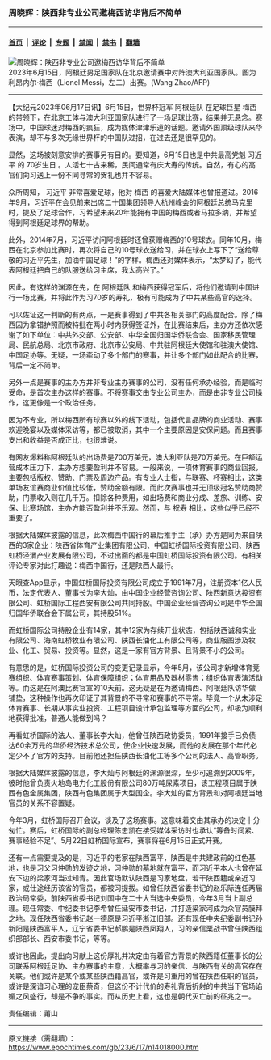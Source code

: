 ### 周晓辉：陕西非专业公司邀梅西访华背后不简单

---

#### [首页](../../../..?n14018000) &nbsp;|&nbsp; [评论](../../../../../epoch-comment?n14018000) &nbsp;|&nbsp; [专题](../../../../../epoch-special?n14018000) &nbsp;|&nbsp; [禁闻](../../../../../epoch-news?n14018000) &nbsp;|&nbsp; [禁书](../../../../../books?n14018000) &nbsp;|&nbsp; [翻墙](https://github.com/gfw-breaker/nogfw/blob/master/README.md?n14018000)


<div><img alt="周晓辉：陕西非专业公司邀梅西访华背后不简单" class="attachment-djy_600_400 size-djy_600_400 wp-post-image" src="https://i.epochtimes.com/assets/uploads/2023/06/id14017363-000_33JU9NM-600x400.jpg"/>
<div class="caption">
 2023年6月15日，阿根廷男足国家队在北京邀请赛中对阵澳大利亚国家队。图为利昂内尔‧梅西（Lionel Messi，左二）出赛。(Wang Zhao/AFP)
</div></div><hr/><div class="post_content" id="artbody" itemprop="articleBody">
 <!-- article content begin -->
 <p>
  【大纪元2023年06月17日讯】6月15日，世界杯冠军
  <ok href="https://www.epochtimes.com/gb/tag/%E9%98%BF%E6%A0%B9%E5%BB%B7%E9%98%9F.html">
   阿根廷队
  </ok>
  在足球巨星
  <ok href="https://www.epochtimes.com/gb/tag/%E6%A2%85%E8%A5%BF.html">
   梅西
  </ok>
  的带领下，在北京工体与澳大利亚国家队进行了一场足球比赛，结果并无悬念。赛场中，中国球迷对梅西的疯狂，成为媒体津津乐道的话题。邀请外国顶级球队来华表演，却不与多次无缘世界杯的中国队过招，在过去还是很罕见的。
 </p>
 <p>
  显然，这场被刻意安排的赛事另有目的。要知道，6月15日也是中共最高党魁
  <ok href="https://www.epochtimes.com/gb/tag/%E4%B9%A0%E8%BF%91%E5%B9%B3.html">
   习近平
  </ok>
  的
  <ok href="https://www.epochtimes.com/gb/tag/70%E5%B2%81%E7%94%9F%E6%97%A5.html">
   70岁生日
  </ok>
  。人活七十古来稀，民间通常有庆大寿的传统。自然，有心的高官们向习送上一份不同寻常的贺礼也并不容易。
 </p>
 <p>
  众所周知，
  <ok href="https://www.epochtimes.com/gb/tag/%E4%B9%A0%E8%BF%91%E5%B9%B3.html">
   习近平
  </ok>
  非常喜爱足球，他对
  <ok href="https://www.epochtimes.com/gb/tag/%E6%A2%85%E8%A5%BF.html">
   梅西
  </ok>
  的喜爱大陆媒体也曾报道过。2016年9月，习近平在会见前来出席二十国集团领导人杭州峰会的阿根廷总统马克里时，提及了足球合作，习希望未来20年能拥有中国的梅西或者马拉多纳，并希望得到阿根廷足球界的帮助。
 </p>
 <p>
  此外，2014年7月，习近平访问阿根廷时还曾获赠梅西的10号球衣。同年10月，梅西在北京参加比赛时，再次将自己的10号球衣送给习，并在球衣上写下了“送给尊敬的习近平先生，加油中国足球！”的字样。梅西还对媒体表示，“太梦幻了，能代表阿根廷把自己的队服送给习主席，我太高兴了。”
 </p>
 <p>
  因此，有这样的渊源在先，在
  <ok href="https://www.epochtimes.com/gb/tag/%E9%98%BF%E6%A0%B9%E5%BB%B7%E9%98%9F.html">
   阿根廷队
  </ok>
  和梅西获得冠军后，将他们邀请到中国进行一场比赛，并将此作为习70岁的寿礼，极有可能成为了中共某些高官的选择。
 </p>
 <p>
  可以佐证这一判断的有两点，一是赛事得到了中共各相关部门的高度配合。除了梅西因为拿错护照而被特批在两小时内获得签证外，在比赛结束后，主办方还依次感谢了如下单位：中共外交部、公安部、中华全国归国华侨联合会、国家移民管理局、民航总局、北京市政府、北京市公安局、中共驻阿根廷大使馆和驻澳大使馆、中国足协等。无疑，一场牵动了多个部门的赛事，并让多个部门如此配合的比赛，背后一定不简单。
 </p>
 <p>
  另外一点是赛事的主办方并非专业主办赛事的公司，没有任何承办经验，而是临时受命，是首次主办这样的赛事。不将赛事交由专业公司主办，而是由非专业公司操作，这更像是一个政治任务。
 </p>
 <p>
  因为不专业，所以梅西所有球赛以外的线下活动，包括代言品牌的商业活动、赛事欢迎晚宴以及媒体采访等，都已被取消，其中一个主要原因是安保问题。而且赛事支出和收益是否成正比，也很难说。
 </p>
 <p>
  有网友爆料称阿根廷队的出场费是700万美元，澳大利亚队是70万美元。在巨额运营成本压力下，主办方想要盈利并不容易。一般来说，一项体育赛事的商业回报，主要包括版权、赞助、门票及周边产品。有专业人士指，与联赛、杯赛相比，这类单场友谊赛商业价值比较低，赞助金额有限。而此次赛事也并无顶级冠名赞助商赞助，门票收入则在几千万。扣除各种费用，如出场费和商业分成、差旅、训练、安保、比赛场馆，主办方能否盈利并不乐观。然而，与
  <ok href="https://www.epochtimes.com/gb/tag/%E7%A5%9D%E5%AF%BF.html">
   祝寿
  </ok>
  相比，这些似乎已经不重要了。
 </p>
 <p>
  根据大陆媒体披露的信息，此次梅西中国行的幕后推手主（承）办方是同为来自陕西的3家企业：陕西省体育产业集团有限公司、中国虹桥国际投资有限公司、陕西虹桥泾渭产业发展有限公司，不过出面的都是中国虹桥国际投资有限公司。有相关评论专家对此打趣说：梅西中国行，还是陕西人最行。
 </p>
 <p>
  天眼查App显示，中国虹桥国际投资有限公司成立于1991年7月，注册资本1亿人民币，法定代表人、董事长为李大灿，由中国企业经营咨询公司、陕西新意达投资有限公司、虹桥国际工程西安有限公司共同持股。中国企业经营咨询公司是中华全国归国华侨联合会下属公司，其持股51%。
 </p>
 <p>
  而虹桥国际公司持股企业有14家，其中12家为存续开业状态，包括陕西诚和实业有限公司、海南虹桥牧业有限公司、陕西长油化工有限公司等，商业版图涉及牧业、化工、贸易、投资等。显然，这是一家有官方背景、且背景不小的公司。
 </p>
 <p>
  有意思的是，虹桥国际投资公司的变更记录显示，今年5月，该公司才新增体育竞赛组织、体育赛事策划、体育保障组织；体育用品及器材零售；组织体育表演活动等。而这是在阿澳比赛官宣的10天前。这无疑是在为邀请梅西、阿根廷队访华做铺垫，这种操作也再次印证了其背景的不寻常和赛事的不寻常。毕竟一个从未涉足体育赛事、长期从事实业投资、工程项目设计承包监理等方面的公司，却极为顺利地获得批准，普通人能做到吗？
 </p>
 <p>
  再看虹桥国际的法人、董事长李大灿，他曾任陕西政协委员，1991年接手已负债达60余万元的华侨经济技术总公司，使企业快速发展，而他的发展在那个年代必定少不了官方的支持。目前他还担任陕西长油化工等多个公司的法人、高管职务。
 </p>
 <p>
  根据大陆媒体披露的信息，李大灿与阿根廷的渊源很深，至少可追溯到2009年，彼时他曾负责火地岛电力化工股份有限公司80万吨尿素项目，该工程项目属于陕西有色金属集团，陕西有色集团属于大型国企。李大灿的官方背景和对阿根廷当地官员的关系不容置疑。
 </p>
 <p>
  今年3月，虹桥国际召开会议，谈及了这场赛事。这意味着交由其承办的决定十分匆忙。赛后，虹桥国际的副总经理陈忠凯在接受媒体采访时也承认“筹备时间紧、赛事经验不足”。5月22日虹桥国际宣布，赛事将在6月15日正式开赛。
 </p>
 <p>
  还有一点需要提及的是，习近平的老家在陕西富平，陕西是中共建政前的红色基地，也是习父习仲勋的发迹之地，习仲勋的墓地就在富平，而习近平本人也曾在延安下边的梁家河当过知青。因此官场默认陕西是习家地盘，若干陕西籍或亲近习家，或仕途经历该省的官员，都被习提拔。如曾任陕西省委书记的赵乐际连任两届政治局常委，前陕西省委书记刘国中在二十大当选中央委员，今年3月当上副总理。现任常委、中纪委书记李希曾任延安市委书记，并打造梁家河成为众官员膜拜之地。现任陕西省委书记赵一德原是习近平浙江旧部。还有现任中央纪委副书记孙新阳是陕西富平人，辽宁省委书记郝鹏是陕西凤翔人，习的亲信栗战书曾任陕西组织部部长、西安市委书记，等等。
 </p>
 <p>
  或许也因此，提出向习献上这份厚礼并决定由有着官方背景的陕西籍任董事长的公司联系阿根廷足协、主办赛事的主意，大概率与习的亲信、与陕西有关的高官存在关联。他们或许是某个或某些陕西籍高官，或许是习重用的曾在陕西任职的官员，或许是深谙习心理的宠臣蔡奇，但这份不计代价的寿礼背后折射的中共当下官场谄媚之风盛行，却是不争的事实。而从历史上看，这也是朝代灭亡前的征兆之一。
 </p>
 <p>
  责任编辑：莆山
 </p>
 <!-- article content end -->
 <div id="below_article_ad">
 </div>
</div>


---

原文链接（需翻墙）：https://www.epochtimes.com/gb/23/6/17/n14018000.htm